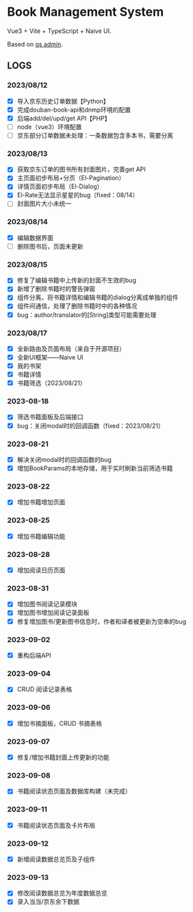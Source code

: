 # Book Management System

Vue3 + Vite + TypeScript + Naive UI.

Based on [qs admin](https://github.com/zclzone/qs-admin).

## LOGS

### 2023/08/12

- [x] 导入京东历史订单数据【Python】
- [x] 完成douban-book-api和dnmp环境的配置
- [x] 后端add/del/upd/get API【PHP】
- [ ] node（vue3）环境配置
- [ ] 京东部分订单数据未处理：一条数据包含多本书，需要分离

### 2023/08/13

- [x] 获取京东订单的图书所有封面图片，完善get API
- [x] 主页面初步布局+分页（El-Pagination）
- [x] 详情页面初步布局（El-Dialog）
- [x] El-Rate无法显示星星的bug（fixed：08/14）
- [ ] 封面图片大小未统一

### 2023/08/14

- [x] 编辑数据界面
- [ ] 删除图书后，页面未更新

### 2023/08/15

- [x] 修复了编辑书籍中上传新的封面不生效的bug
- [x] 新增了删除书籍时的警告弹窗
- [x] 组件分离，将书籍详情和编辑书籍的dialog分离成单独的组件
- [x] 组件间通信，处理了删除书籍时中的各种情况
- [x] bug：author/translator的[String]类型可能需要处理

### 2023/08/17

- [x] 全新路由及页面布局（来自于开源项目）
- [x] 全新UI框架——Naive UI
- [x] 我的书架
- [x] 书籍详情
- [x] 书籍筛选（2023/08/21）

### 2023-08-18

- [x] 筛选书籍面板及后端接口
- [x] bug：关闭modal时的回调函数（fixed：2023/08/21）

### 2023-08-21

- [x] 解决关闭modal时的回调函数的bug
- [x] 增加BookParams的本地存储，用于实时刷新当前筛选书籍

### 2023-08-22

- [x] 增加书籍增加页面

### 2023-08-25

- [x] 增加书籍编辑功能

### 2023-08-28

- [x] 增加阅读日历页面

### 2023-08-31

- [x] 增加图书阅读记录模块
- [x] 增加图书增加阅读记录面板
- [x] 修复增加图书/更新图书信息时，作者和译者被更新为空串的bug

### 2023-09-02

- [x] 重构后端API

### 2023-09-04

- [x] CRUD 阅读记录表格

### 2023-09-06

- [x] 增加书摘面板，CRUD 书摘表格

### 2023-09-07

- [x] 修复/增加书籍封面上传更新的功能

### 2023-09-08

- [x] 书籍阅读状态页面及数据库构建（未完成）

### 2023-09-11

- [x] 书籍阅读状态页面及卡片布局

### 2023-09-12

- [x] 新增阅读数据总览页及子组件

### 2023-09-13

- [x] 修改阅读数据总览为年度数据总览
- [x] 录入当当/京东余下数据
